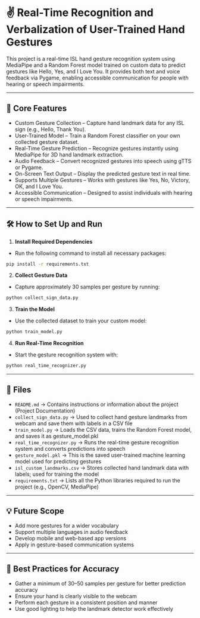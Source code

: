 # ✌️ Real-Time Recognition and Verbalization of User-Trained Hand Gestures

This project is a real-time ISL hand gesture recognition system using MediaPipe and a Random Forest model trained on custom data to predict gestures like Hello, Yes, and I Love You. It provides both text and voice feedback via Pygame, enabling accessible communication for people with hearing or speech impairments.

---

## 🎯 Core Features
- Custom Gesture Collection – Capture hand landmark data for any ISL sign (e.g., Hello, Thank You).
- User-Trained Model – Train a Random Forest classifier on your own collected gesture dataset.
- Real-Time Gesture Prediction – Recognize gestures instantly using MediaPipe for 3D hand landmark extraction.
- Audio Feedback – Convert recognized gestures into speech using gTTS or Pygame.
- On-Screen Text Output – Display the predicted gesture text in real time.
- Supports Multiple Gestures – Works with gestures like Yes, No, Victory, OK, and I Love You.
- Accessible Communication – Designed to assist individuals with hearing or speech impairments.

---

## 🛠 How to Set Up and Run

1. **Install Required Dependencies**
- Run the following command to install all necessary packages:
```bash
pip install -r requirements.txt
```

2. **Collect Gesture Data**
- Capture approximately 30 samples per gesture by running:
```bash
python collect_sign_data.py
```

3. **Train the Model**
- Use the collected dataset to train your custom model:
```bash
python train_model.py
```

4. **Run Real-Time Recognition**
- Start the gesture recognition system with:
```bash
python real_time_recognizer.py
```

---

## 📁 Files
- `README.md` → Contains instructions or information about the project (Project Documentation)
- `collect_sign_data.py` → Used to collect hand gesture landmarks from webcam and save them with labels in a CSV file 
- `train_model.py` → Loads the CSV data, trains the Random Forest model, and saves it as gesture_model.pkl  
- `real_time_recognizer.py` → Runs the real-time gesture recognition system and converts predictions into speech 
- `gesture_model.pkl` → This is the saved user-trained machine learning model used for predicting gestures
- `isl_custom_landmarks.csv` → Stores collected hand landmark data with labels; used for training the model
- `requirements.txt` → Lists all the Python libraries required to run the project (e.g., OpenCV, MediaPipe)

---

## 💡 Future Scope
- Add more gestures for a wider vocabulary
- Support multiple languages in audio feedback
- Develop mobile and web-based app versions
- Apply in gesture-based communication systems

---

## 🚀 Best Practices for Accuracy
- Gather a minimum of 30–50 samples per gesture for better prediction accuracy
- Ensure your hand is clearly visible to the webcam
- Perform each gesture in a consistent position and manner
- Use good lighting to help the landmark detector work effectively
